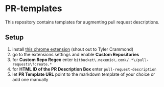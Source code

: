 # PR-templates
This repository contains templates for augmenting pull request descriptions.

## Setup
1. install [this chrome extension](https://github.com/tcrammond/chrome-pullrequest-templates) (shout out to Tyler Crammond)
2. go to the extensions settings and enable **Custom Repositories**
3. for **Custom Repo Regex** enter `bitbucket\.nexenio\.com\/.*\/pull-requests\?create.*`
4. for **HTML ID of the PR Description Box** enter `pull-request-description`
5. let **PR Template URL** point to the markdown template of your choice or add one manually

